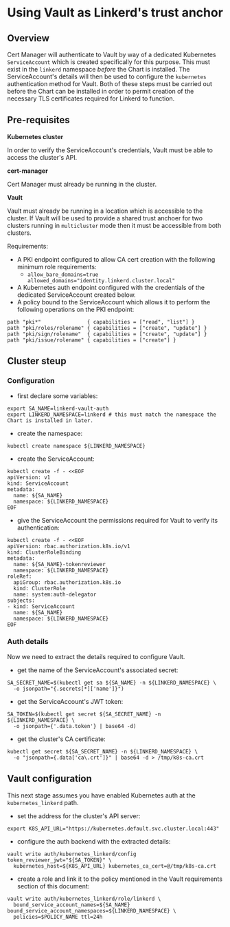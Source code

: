 # Using Vault as Linkerd's trust anchor

## Overview

Cert Manager will authenticate to Vault by way of a dedicated Kubernetes `ServiceAccount` which is created specifically for this purpose. This must exist in the `linkerd` namespace _before_ the Chart is installed. The ServiceAccount's details will then be used to configure the `kubernetes` authentication method for Vault. Both of these steps must be carried out before the Chart can be installed in order to permit creation of the necessary TLS certificates required for Linkerd to function.
## Pre-requisites

**Kubernetes cluster**

In order to verify the ServiceAccount's credentials, Vault must be able to access the cluster's API.

**cert-manager**

Cert Manager must already be running in the cluster.

**Vault**

Vault must already be running in a location which is accessible to the cluster. If Vault will be used to provide a shared trust anchoer for two clusters running in `multicluster` mode then it must be accessible from both clusters.

Requirements:

- A PKI endpoint configured to allow CA cert creation with the following minimum role requirements:
  - `allow_bare_domains=true allowed_domains="identity.linkerd.cluster.local"`
- A Kubernetes auth endpoint configured with the credentials of the dedicated ServiceAccount created below.
- A policy bound to the ServiceAccount which allows it to perform the following operations on the PKI endpoint:
```
path "pki*"               { capabilities = ["read", "list"] }
path "pki/roles/rolename" { capabilities = ["create", "update"] }
path "pki/sign/rolename"  { capabilities = ["create", "update"] }
path "pki/issue/rolename" { capabilities = ["create"] }
```

## Cluster steup

### Configuration

- first declare some variables:
```
export SA_NAME=linkerd-vault-auth
export LINKERD_NAMESPACE=linkerd # this must match the namespace the Chart is installed in later.
```
- create the namespace:
```
kubectl create namespace ${LINKERD_NAMESPACE}
```
- create the ServiceAccount:
```
kubectl create -f - <<EOF
apiVersion: v1
kind: ServiceAccount
metadata:
  name: ${SA_NAME}
  namespace: ${LINKERD_NAMESPACE}
EOF
```
- give the ServiceAccount the permissions required for Vault to verify its authentication:
```
kubectl create -f - <<EOF
apiVersion: rbac.authorization.k8s.io/v1
kind: ClusterRoleBinding
metadata:
  name: ${SA_NAME}-tokenreviewer
  namespace: ${LINKERD_NAMESPACE}
roleRef:
  apiGroup: rbac.authorization.k8s.io
  kind: ClusterRole
  name: system:auth-delegator
subjects:
- kind: ServiceAccount
  name: ${SA_NAME}
  namespace: ${LINKERD_NAMESPACE}
EOF
```

### Auth details

Now we need to extract the details required to configure Vault.

- get the name of the ServiceAccount's associated secret:
```
SA_SECRET_NAME=$(kubectl get sa ${SA_NAME} -n ${LINKERD_NAMESPACE} \
  -o jsonpath="{.secrets[*]['name']}")
```
- get the ServiceAccount's JWT token:
```
SA_TOKEN=$(kubectl get secret ${SA_SECRET_NAME} -n ${LINKERD_NAMESPACE} \
  -o jsonpath={'.data.token'} | base64 -d)
```
- get the cluster's CA certificate:
```
kubectl get secret ${SA_SECRET_NAME} -n ${LINKERD_NAMESPACE} \
  -o "jsonpath={.data['ca\.crt']}" | base64 -d > /tmp/k8s-ca.crt
```

## Vault configuration

This next stage assumes you have enabled Kubernetes auth at the `kubernetes_linkerd` path.

- set the address for the cluster's API server:
```
export K8S_API_URL="https://kubernetes.default.svc.cluster.local:443"
```
- configure the auth backend with the extracted details:
```
vault write auth/kubernetes_linkerd/config token_reviewer_jwt="${SA_TOKEN}" \
  kubernetes_host=${K8S_API_URL} kubernetes_ca_cert=@/tmp/k8s-ca.crt
```
- create a role and link it to the policy mentioned in the Vault requirements section of this document:
```
vault write auth/kubernetes_linkerd/role/linkerd \
  bound_service_account_names=${SA_NAME} bound_service_account_namespaces=${LINKERD_NAMESPACE} \
  policies=$POLICY_NAME ttl=24h
```
